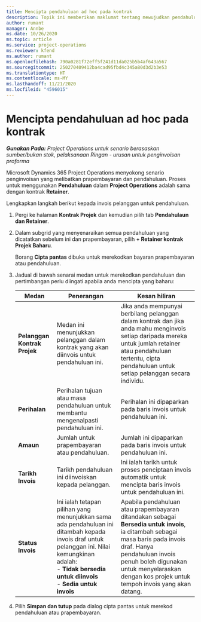 ```yaml
---
title: Mencipta pendahuluan ad hoc pada kontrak
description: Topik ini memberikan maklumat tentang mewujudkan pendahuluan pada kontrak yang diperlukan.
author: rumant
manager: Annbe
ms.date: 10/26/2020
ms.topic: article
ms.service: project-operations
ms.reviewer: kfend
ms.author: rumant
ms.openlocfilehash: 790a0281f72eff5f241d11da025b5b4af643a567
ms.sourcegitcommit: 250270409412ba4cad95fbd4c345a80d3d2b3e53
ms.translationtype: HT
ms.contentlocale: ms-MY
ms.lasthandoff: 11/21/2020
ms.locfileid: "4596015"
---
```

# <a name="creating-an-ad-hoc-advance-on-a-contract"></a>Mencipta pendahuluan ad hoc pada kontrak

_**Gunakan Pada:** Project Operations untuk senario berasaskan sumber/bukan stok, pelaksanaan Ringan - urusan untuk penginvoisan proforma_

Microsoft Dynamics 365 Project Operations menyokong senario penginvoisan yang melibatkan prapembayaran dan pendahuluan. Proses untuk menggunakan **Pendahuluan** dalam **Project Operations** adalah sama dengan kontrak **Retainer**. 

Lengkapkan langkah berikut kepada invois pelanggan untuk pendahuluan.

1. Pergi ke halaman **Kontrak Projek** dan kemudian pilih tab **Pendahulaun dan Retainer**.
2. Dalam subgrid yang menyenaraikan semua pendahuluan yang dicatatkan sebelum ini dan prapembayaran, pilih **+ Retainer kontrak Projek Baharu**. 

    Borang **Cipta pantas** dibuka untuk merekodkan bayaran prapembayaran atau pendahuluan.
    
3. Jadual di bawah senarai medan untuk merekodkan pendahuluan dan pertimbangan perlu diingati apabila anda mencipta yang baharu:

    | Medan | Penerangan  | Kesan hiliran |
    | --- | --- | --- |
    | **Pelanggan Kontrak Projek** | Medan ini menunjukkan pelanggan dalam kontrak yang akan diinvois untuk pendahuluan ini. | Jika anda mempunyai berbilang pelanggan dalam kontrak dan jika anda mahu menginvois setiap daripada mereka untuk jumlah retainer atau pendahuluan tertentu, cipta pendahuluan untuk setiap pelanggan secara individu. |
    | **Perihalan** | Perihalan tujuan atau masa pendahuluan untuk membantu mengenalpasti pendahuluan ini. | Perihalan ini dipaparkan pada baris invois untuk pendahuluan ini. |
    | **Amaun** | Jumlah untuk prapembayaran atau pendahuluan. | Jumlah ini dipaparkan pada baris invois untuk pendahuluan ini. |
    | **Tarikh Invois** | Tarikh pendahuluan ini diinvoiskan kepada pelanggan. | Ini ialah tarikh untuk proses penciptaan invois automatik untuk mencipta baris invois untuk pendahuluan ini. |
    | **Status Invois** | Ini ialah tetapan pilihan yang menunjukkan sama ada pendahuluan ini ditambah kepada invois draf untuk pelanggan ini. Nilai kemungkinan adalah:</br>- **Tidak bersedia untuk diinvois**</br>- **Sedia untuk invois** | Apabila pendahuluan atau prapembayaran ditandakan sebagai **Bersedia untuk invois**, ia ditambah sebagai masa baris pada invois draf. Hanya pendahuluan invois penuh boleh digunakan untuk menyelaraskan dengan kos projek untuk tempoh invois yang akan datang. |

4. Pilih **Simpan dan tutup** pada dialog cipta pantas untuk merekod pendahuluan atau prapembayaran.
